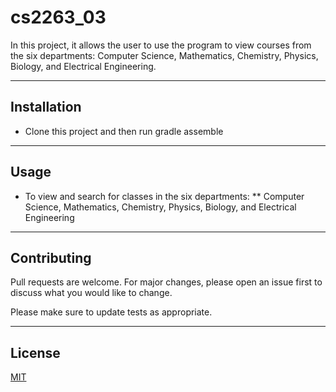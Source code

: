 # cs2263_03
In this project, it allows the user to use the program to view courses from the six departments: Computer Science, Mathematics, Chemistry, Physics, Biology, and Electrical Engineering.

***

## Installation 
* Clone this project and then run gradle assemble

***

## Usage
* To view and search for classes in the six departments:
** Computer Science, Mathematics, Chemistry, Physics, Biology, and Electrical Engineering

***

## Contributing
Pull requests are welcome. For major changes, please open an issue first to discuss what you would like to change.

Please make sure to update tests as appropriate.

***

## License
[MIT](https://choosealicense.com/licenses/mit/)
